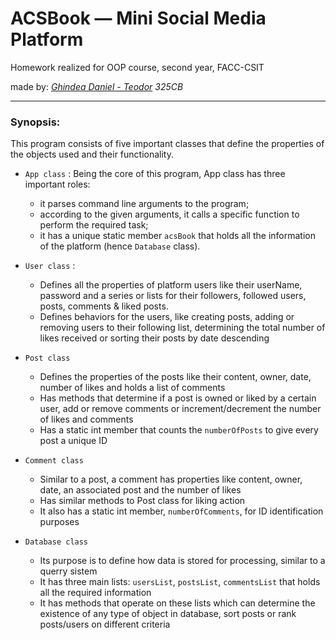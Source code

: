 # ACSBook — Mini Social Media Platform
Homework realized for OOP course, second year, FACC-CSIT

made by: _[Ghindea Daniel - Teodor](https://github.com/Ghindea) 325CB_

---

### Synopsis:

This program consists of five important classes that define the properties of the objects used and their functionality. 
- `App class` : Being the core of this program, App class has three important roles:
  
  - it parses command line arguments to the program;
  - according to the given arguments, it calls a specific function to perform the required task;
  - it has a unique static member `acsBook` that holds all the information of the platform (hence `Database` class). 
- `User class` : 
  - Defines all the properties of platform users like their userName, password and a series or lists for their followers, followed users, posts, comments & liked posts.
  - Defines behaviors for the users, like creating posts, adding or removing users to their following list, determining the total number of likes received or sorting their posts by date descending
- `Post class`

  - Defines the properties of the posts like their content, owner, date, number of likes and holds a list of comments
  - Has methods that determine if a post is owned or liked by a certain user, add or remove comments or increment/decrement the number of likes and comments  
  - Has a static int member that counts the `numberOfPosts` to give every post a unique ID
- `Comment class`

    - Similar to a post, a comment has properties like content, owner, date, an associated post and the number of likes
    - Has similar methods to Post class for liking action
    - It also has a static int member, `numberOfComments`, for ID identification purposes
- `Database class`

    - Its purpose is to define how data is stored for processing, similar to a querry sistem 
    - It has three main lists: `usersList`, `postsList`, `commentsList` that holds all the required information
    - It has methods that operate on these lists which can determine the existence of any type of object in database, sort posts or rank posts/users on different criteria 
